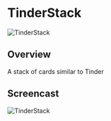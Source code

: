 # TinderStack

![TinderStack](https://raw.githubusercontent.com/lawloretienne/TinderStack/master/images/ic_launcher.png)

## Overview

A stack of cards similar to Tinder

## Screencast

![TinderStack](images/TinderStack_Screencast3.gif)
